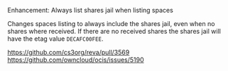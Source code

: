 Enhancement: Always list shares jail when listing spaces

Changes spaces listing to always include the shares jail, even when no shares where received.
If there are no received shares the shares jail will have the etag value `DECAFC00FEE`.

https://github.com/cs3org/reva/pull/3569
https://github.com/owncloud/ocis/issues/5190

